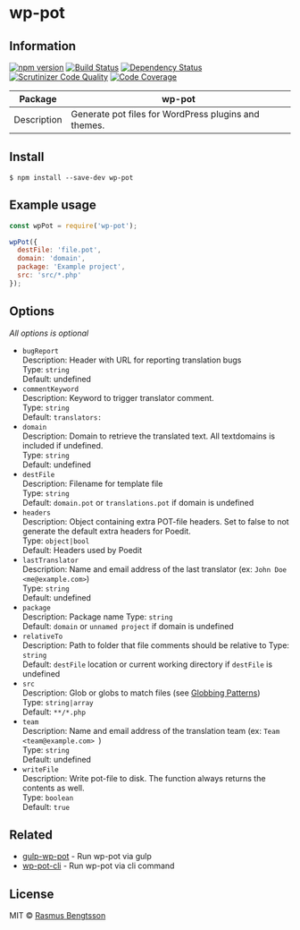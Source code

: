 # wp-pot

## Information

[![npm version](https://badge.fury.io/js/wp-pot.svg)](https://www.npmjs.com/package/wp-pot) [![Build Status](https://travis-ci.org/rasmusbe/wp-pot.svg?branch=master)](https://travis-ci.org/rasmusbe/wp-pot) [![Dependency Status](https://www.versioneye.com/user/projects/586ba33f3ab14800408b105f/badge.svg?style=flat-square)](https://www.versioneye.com/user/projects/586ba33f3ab14800408b105f) [![Scrutinizer Code Quality](https://scrutinizer-ci.com/g/rasmusbe/wp-pot/badges/quality-score.png?b=master)](https://scrutinizer-ci.com/g/rasmusbe/wp-pot/?branch=master) [![Code Coverage](https://scrutinizer-ci.com/g/rasmusbe/wp-pot/badges/coverage.png?b=master)](https://scrutinizer-ci.com/g/rasmusbe/wp-pot/?branch=master)

| Package     | wp-pot                                   |
| ----------- | ---------------------------------------- |
| Description | Generate pot files for WordPress plugins and themes. |

## Install

```
$ npm install --save-dev wp-pot
```


## Example usage

```js
const wpPot = require('wp-pot');

wpPot({
  destFile: 'file.pot',
  domain: 'domain',
  package: 'Example project',
  src: 'src/*.php'
});
```


## Options

*All options is optional*

- `bugReport`  
  Description: Header with URL for reporting translation bugs  
  Type: `string`  
  Default: undefined
- `commentKeyword`  
  Description: Keyword to trigger translator comment.  
  Type: `string`  
  Default: `translators:`
- `domain`  
  Description: Domain to retrieve the translated text. All textdomains is included if undefined.  
  Type: `string`   
  Default: undefined
- `destFile`  
  Description: Filename for template file  
  Type: `string`  
  Default: `domain.pot` or `translations.pot` if domain is undefined
- `headers`  
  Description: Object containing extra POT-file headers. Set to false to not generate the default extra headers for Poedit.  
  Type: `object|bool`  
  Default: Headers used by Poedit
- `lastTranslator`  
  Description: Name and email address of the last translator (ex: `John Doe <me@example.com>`)  
  Type: `string`    
  Default: undefined
- `package`  
  Description: Package name
  Type: `string`  
  Default: `domain` or `unnamed project` if domain is undefined
- `relativeTo`  
  Description: Path to folder that file comments should be relative to
  Type: `string`  
  Default: `destFile` location or current working directory if `destFile` is undefined
- `src`  
  Description: Glob or globs to match files (see [Globbing Patterns](https://github.com/sindresorhus/globby#globbing-patterns))  
  Type: `string|array`  
  Default: `**/*.php`
- `team`  
  Description: Name and email address of the translation team (ex: `Team <team@example.com> `)  
  Type: `string`    
  Default: undefined
- `writeFile`  
  Description: Write pot-file to disk. The function always returns the contents as well.  
  Type: `boolean`  
  Default: `true`


## Related
- [gulp-wp-pot](https://github.com/rasmusbe/gulp-wp-pot) - Run wp-pot via gulp  
- [wp-pot-cli](https://github.com/rasmusbe/wp-pot-cli) - Run wp-pot via cli command


## License

MIT © [Rasmus Bengtsson](https://github.com/rasmusbe)
